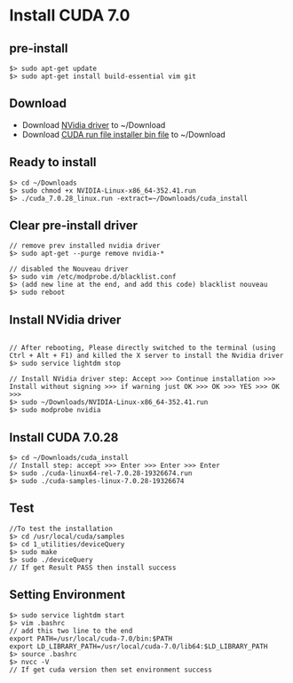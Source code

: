 # Install CUDA 7.0


## pre-install
```
$> sudo apt-get update
$> sudo apt-get install build-essential vim git
```

## Download
* Download [NVidia driver](http://www.nvidia.co.kr/Download/index.aspx) to ~/Download
* Download [CUDA run file installer bin file](https://developer.nvidia.com/cuda-downloads) to ~/Download

## Ready to install
```
$> cd ~/Downloads
$> sudo chmod +x NVIDIA-Linux-x86_64-352.41.run
$> ./cuda_7.0.28_linux.run -extract=~/Downloads/cuda_install
```

## Clear pre-install driver
```
// remove prev installed nvidia driver
$> sudo apt-get --purge remove nvidia-*

// disabled the Nouveau driver
$> sudo vim /etc/modprobe.d/blacklist.conf
$> (add new line at the end, and add this code) blacklist nouveau
$> sudo reboot
```

## Install NVidia driver
```

// After rebooting, Please directly switched to the terminal (using Ctrl + Alt + F1) and killed the X server to install the Nvidia driver
$> sudo service lightdm stop

// Install NVidia driver step: Accept >>> Continue installation >>> Install without signing >>> if warning just OK >>> OK >>> YES >>> OK >>>
$> sudo ~/Downloads/NVIDIA-Linux-x86_64-352.41.run
$> sudo modprobe nvidia
```

## Install CUDA 7.0.28
```
$> cd ~/Downloads/cuda_install
// Install step: accept >>> Enter >>> Enter >>> Enter
$> sudo ./cuda-linux64-rel-7.0.28-19326674.run
$> sudo ./cuda-samples-linux-7.0.28-19326674
```

## Test
```
//To test the installation
$> cd /usr/local/cuda/samples
$> cd 1_utilities/deviceQuery
$> sudo make
$> sudo ./deviceQuery
// If get Result PASS then install success
```

## Setting Environment
```
$> sudo service lightdm start
$> vim .bashrc
// add this two line to the end
export PATH=/usr/local/cuda-7.0/bin:$PATH
export LD_LIBRARY_PATH=/usr/local/cuda-7.0/lib64:$LD_LIBRARY_PATH
$> source .bashrc
$> nvcc -V
// If get cuda version then set environment success
```
